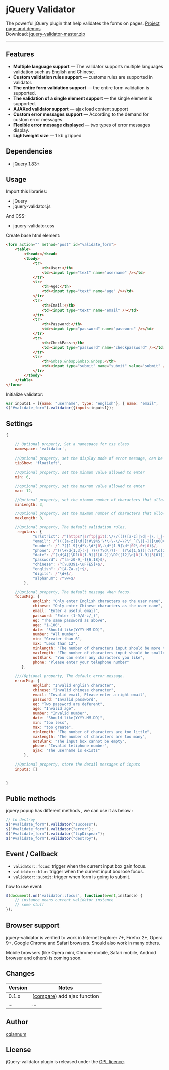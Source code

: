 # jQuery Validator

The powerful jQuery plugin that help validates the forms on pages. <a href="https://github.com/cqiannum/jquery-validator">Project page and demos</a><br />
Download: <a href="https://github.com/cqiannum/jquery-validator">jquery-validator-master.zip</a>

***

## Features

* **Multiple language support** — The validator supports multiple languages validation such as English and Chinese. 
* **Custom validation rules support** — customs rules are supported in validator.
* **The entire form validation support** — the entire form validation is supported.
* **The validation of a single element support** — the single element is supported.
* **AJAXed validator support** — ajax load content support
* **Custom error messages support** — According to the demand for custom error messages.
* **Flexible error message displayed** — two types of error messages display.
* **Lightweight size** — 1 kb gzipped

## Dependencies
* <a href="http://jquery.com/" target="_blank">jQuery 1.83+</a>

## Usage

Import this libraries:
* jQuery
* jquery-validator.js

And CSS:
* jquery-validator.css 


Create base html element:
```html
<form action="" method="post" id="validate_form">
	<table>
		<thead></thead>
		<tbody>
			<tr>
				<th>User:</th>
				<td><input type="text" name="username" /></td>
			</tr>
			<tr>
				<th>Age:</th>
				<td><input type="text" name="age" /></td>
			</tr>
			<tr>
				<th>Email:</th>
				<td><input type="text" name="email" /></td>
			</tr>
			<tr>
				<th>Password:</th>
				<td><input type="password" name="password" /></td>
			</tr>
			<tr>
				<th>CheckPass:</th>
				<td><input type="password" name="checkpassword" /></td>
			</tr>
			<tr>
				<th>&nbsp;&nbsp;&nbsp;&nbsp;</th>
				<td><input type="submit" name="submit" value="submit" /></td>
			</tr>
		</tbody>
	</table>
</form>
```

Initialize validator:
```javascript
var inputs1 = [{name: "username", type: "english"}, { name: "email",	type: "email"}, { name: "password", type: "password"}, { name: "checkpassword", type: "equal", equalTo: 'password'}, {name:"age",type:"age", between:[18,78]}];
$("#validate_form").validator({inputs:inputs1});
```

## Settings

```javascript
{   

    // Optional property, Set a namespace for css class
    namespace: 'validator',
    
    //Optional property, set the display mode of error message, can be set 'floatleft' 、'slidedown' 、'inline'.
    tipShow: 'floatleft', 
	
	//Optional property, set the minmum value allowed to enter
	min: 6,   

	//optional property, set the maxnum value allowed to enter              
    max: 12,                

	//Optional property, set the minmum number of characters that allowed to enter
    minLength: 3,           

	//Optional property, set the maxmum number of characters that allowed to enter
    maxlength: 8,           

    //Optional property, The default validation rules.
     regulars: {
            "urlstrict": /^(https?|s?ftp|git):\/\/(((([a-z]|\d|-|\.|_|~|[\u00A0-\uD7FF\uF900-\uFDCF\uFDF0-\uFFEF])|(%[\da-f]{2})|[!\$&'\(\)\*\+,;=]|:)*@)?(((\d|[1-9]\d|1\d\d|2[0-4]\d|25[0-5])\.(\d|[1-9]\d|1\d\d|2[0-4]\d|25[0-5])\.(\d|[1-9]\d|1\d\d|2[0-4]\d|25[0-5])\.(\d|[1-9]\d|1\d\d|2[0-4]\d|25[0-5]))|((([a-z]|\d|[\u00A0-\uD7FF\uF900-\uFDCF\uFDF0-\uFFEF])|(([a-z]|\d|[\u00A0-\uD7FF\uF900-\uFDCF\uFDF0-\uFFEF])([a-z]|\d|-|\.|_|~|[\u00A0-\uD7FF\uF900-\uFDCF\uFDF0-\uFFEF])*([a-z]|\d|[\u00A0-\uD7FF\uF900-\uFDCF\uFDF0-\uFFEF])))\.)+(([a-z]|[\u00A0-\uD7FF\uF900-\uFDCF\uFDF0-\uFFEF])|(([a-z]|[\u00A0-\uD7FF\uF900-\uFDCF\uFDF0-\uFFEF])([a-z]|\d|-|\.|_|~|[\u00A0-\uD7FF\uF900-\uFDCF\uFDF0-\uFFEF])*([a-z]|[\u00A0-\uD7FF\uF900-\uFDCF\uFDF0-\uFFEF])))\.?)(:\d*)?)(\/((([a-z]|\d|-|\.|_|~|[\u00A0-\uD7FF\uF900-\uFDCF\uFDF0-\uFFEF])|(%[\da-f]{2})|[!\$&'\(\)\*\+,;=]|:|@)+(\/(([a-z]|\d|-|\.|_|~|[\u00A0-\uD7FF\uF900-\uFDCF\uFDF0-\uFFEF])|(%[\da-f]{2})|[!\$&'\(\)\*\+,;=]|:|@)*)*)?)?(\?((([a-z]|\d|-|\.|_|~|[\u00A0-\uD7FF\uF900-\uFDCF\uFDF0-\uFFEF])|(%[\da-f]{2})|[!\$&'\(\)\*\+,;=]|:|@)|[\uE000-\uF8FF]|\/|\?)*)?(#((([a-z]|\d|-|\.|_|~|[\u00A0-\uD7FF\uF900-\uFDCF\uFDF0-\uFFEF])|(%[\da-f]{2})|[!\$&'\(\)\*\+,;=]|:|@)|\/|\?)*)?$/i,
            "email": /^((([a-z]|\d|[!#\$%&'\*\+\-\/=\?\^_`{\|}~]|[\u00A0-\uD7FF\uF900-\uFDCF\uFDF0-\uFFEF])+(\.([a-z]|\d|[!#\$%&'\*\+\-\/=\?\^_`{\|}~]|[\u00A0-\uD7FF\uF900-\uFDCF\uFDF0-\uFFEF])+)*)|((\x22)((((\x20|\x09)*(\x0d\x0a))?(\x20|\x09)+)?(([\x01-\x08\x0b\x0c\x0e-\x1f\x7f]|\x21|[\x23-\x5b]|[\x5d-\x7e]|[\u00A0-\uD7FF\uF900-\uFDCF\uFDF0-\uFFEF])|(\\([\x01-\x09\x0b\x0c\x0d-\x7f]|[\u00A0-\uD7FF\uF900-\uFDCF\uFDF0-\uFFEF]))))*(((\x20|\x09)*(\x0d\x0a))?(\x20|\x09)+)?(\x22)))@((([a-z]|\d|[\u00A0-\uD7FF\uF900-\uFDCF\uFDF0-\uFFEF])|(([a-z]|\d|[\u00A0-\uD7FF\uF900-\uFDCF\uFDF0-\uFFEF])([a-z]|\d|-|\.|_|~|[\u00A0-\uD7FF\uF900-\uFDCF\uFDF0-\uFFEF])*([a-z]|\d|[\u00A0-\uD7FF\uF900-\uFDCF\uFDF0-\uFFEF])))\.)+(([a-z]|[\u00A0-\uD7FF\uF900-\uFDCF\uFDF0-\uFFEF])|(([a-z]|[\u00A0-\uD7FF\uF900-\uFDCF\uFDF0-\uFFEF])([a-z]|\d|-|\.|_|~|[\u00A0-\uD7FF\uF900-\uFDCF\uFDF0-\uFFEF])*([a-z]|[\u00A0-\uD7FF\uF900-\uFDCF\uFDF0-\uFFEF]))){2,6}$/,
            "number": /^-?([1-9]\d*\.\d*|0\.\d*[1-9]\d*|0?\.0+|0)$/,
            "phone": /^((\+\d{1,3}(-| )?\(?\d\)?(-| )?\d{1,5})|(\(?\d{2,6}\)?))(-| )?(\d{3,4})(-| )?(\d{4})(( x| ext)\d{1,5}){0,1}$/,
            "date": /^(\d{4})\D?(0[1-9]|1[0-2])\D?([12]\d|0[1-9]|3[01])$/,
            "password": /^[a-z0-9_-]{6,18}$/,
            "chinese": /^[\u0391-\uFFE5]+$/,
            "english": /^[A-Za-z]+$/,
            "digits": /^\d+$/,
            "alphanum": /^\w+$/
        },

	//Optional property, The default message when focus.
	focusMsg: {
            english: "Only enter English characters as the user name",
            chinese: "Only enter Chinese characters as the user name",
            email: "Enter a useful email",
            password: "Enter (1-9/A-z/_)",
            eq: "The same password as above",
            age: "1~100",
            date: "Should like(YYYY-MM-DD)",
            number: "All number",
            min: "Greater than 6",
            max: "Less than 12",
            minlength: "The number of characters input should be more then 3",
            maxlength: "The number of characters input should be smaller than 8",
            notBlank: "You can enter any characters you like",
            phone: "Please enter your telephone number"
       },
	
	////Optional property, The default error message.
	errorMsg: {
            english: "Invalid english character",
            chinese: "Invalid chinese character",
            email: "Invalid email, Please enter a right email",
            password: "Invalid password",
            eq: "Two password are deferent",
            age: "Invalid age",
            number: "Invalid number",
            date: "Should like(YYYY-MM-DD)",
            min: "too less",
            max: "too greate",
            minlength: "The number of characters are too little",
            maxlength: "The number of characters are too many",
            notBlank: "The input box cannot be empty",
            phone: "Invalid teliphone number",
            ajax: "The username is exists"
        },

    //Optional property, store the detail messages of inputs
    inputs: [] 

   
}
```

## Public methods

jquery popup has different methods , we can use it as below :
```javascript
// to destroy
$("#validate_form").validator("success");
$("#validate_form").validator("error");
$("#validate_form").validator("tipDispear");
$("#validate_form").validator("destroy");

```

## Event / Callback

* <code>validator::focus</code>: trigger when the current input box gain focus.
* <code>validator::blur</code>: trigger when the current input box lose focus.
* <code>validator::submit</code>: trigger when form is going to submit.

how to use event:
```javascript
$(document).on('validator::focus', function(event,instance) {
    // instance means current validator instance 
    // some stuff
});
```

## Browser support
jquery-validator is verified to work in Internet Explorer 7+, Firefox 2+, Opera 9+, Google Chrome and Safari browsers. Should also work in many others.

Mobile browsers (like Opera mini, Chrome mobile, Safari mobile, Android browser and others) is coming soon.

## Changes

| Version | Notes                                                            |
|---------|------------------------------------------------------------------|
|   0.1.x | ([compare][compare-1.1]) add ajax function                   |
|     ... | ...                                                              |

[compare-1.1]: https://github.com/cqiannum/jquery-validator/compare/v1.1.0...v1.2.0

## Author
[cqiannum](https://github.com/cqiannum)

## License
jQuery-validator plugin is released under the <a href="https://github.com/cqiannum/jquery-validator/blob/master/LICENCE.GPL" target="_blank">GPL licence</a>.


